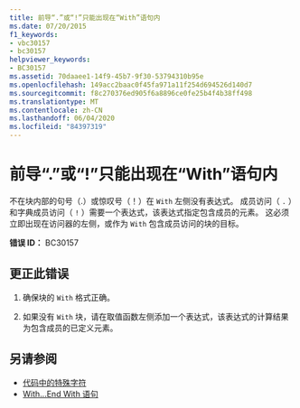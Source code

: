```yaml
---
title: 前导“.”或“!”只能出现在“With”语句内
ms.date: 07/20/2015
f1_keywords:
- vbc30157
- bc30157
helpviewer_keywords:
- BC30157
ms.assetid: 70daaee1-14f9-45b7-9f30-53794310b95e
ms.openlocfilehash: 149acc2baac0f45fa971a11f254d694526d140d7
ms.sourcegitcommit: f8c270376ed905f6a8896ce0fe25b4f4b38ff498
ms.translationtype: MT
ms.contentlocale: zh-CN
ms.lasthandoff: 06/04/2020
ms.locfileid: "84397319"
---
```

# <a name="leading--or--can-only-appear-inside-a-with-statement"></a>前导“.”或“!”只能出现在“With”语句内
不在块内部的句号（.）或惊叹号（！）在 `With` 左侧没有表达式。 成员访问（ `.` ）和字典成员访问（ `!` ）需要一个表达式，该表达式指定包含成员的元素。 这必须立即出现在访问器的左侧，或作为 `With` 包含成员访问的块的目标。  
  
 **错误 ID：** BC30157  
  
## <a name="to-correct-this-error"></a>更正此错误  
  
1. 确保块的 `With` 格式正确。  
  
2. 如果没有 `With` 块，请在取值函数左侧添加一个表达式，该表达式的计算结果为包含成员的已定义元素。  
  
## <a name="see-also"></a>另请参阅

- [代码中的特殊字符](../../programming-guide/program-structure/special-characters-in-code.md)
- [With...End With 语句](../statements/with-end-with-statement.md)
